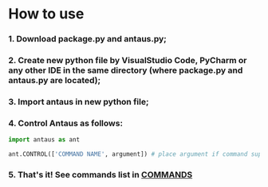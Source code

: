 # How to use
### 1. Download package.py and antaus.py;
### 2. Create new python file by VisualStudio Code, PyCharm or any other IDE in the same directory (where package.py and antaus.py are located);
### 3. Import antaus in new python file;
### 4. Control Antaus as follows:
```python
import antaus as ant

ant.CONTROL(['COMMAND NAME', argument]) # place argument if command supports variable changes
```
### 5. That's it! See commands list in [COMMANDS](COMMANDS.md)
